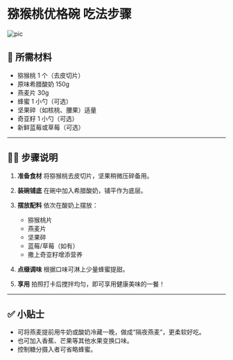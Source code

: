 # 猕猴桃优格碗 吃法步骤

![pic]('/public/images/eat-methods/kiwi_yogurt.png')

## 🥣 所需材料

- 猕猴桃 1 个（去皮切片）
- 原味希腊酸奶 150g
- 燕麦片 30g
- 蜂蜜 1 小勺（可选）
- 坚果碎（如核桃、腰果）适量
- 奇亚籽 1 小勺（可选）
- 新鲜蓝莓或草莓（可选）

---

## 👩‍🍳 步骤说明

1. **准备食材**
   将猕猴桃去皮切片，坚果稍微压碎备用。

2. **装碗铺底**
   在碗中加入希腊酸奶，铺平作为底层。

3. **摆放配料**
   依次在酸奶上摆放：
   - 猕猴桃片
   - 燕麦片
   - 坚果碎
   - 蓝莓/草莓（如有）
   - 撒上奇亚籽增添营养

4. **点缀调味**
   根据口味可淋上少量蜂蜜提甜。

5. **享用**
   拍照打卡后搅拌均匀，即可享用健康美味的一餐！

---

## ✅ 小贴士

- 可将燕麦提前用牛奶或酸奶冷藏一晚，做成“隔夜燕麦”，更柔软好吃。
- 也可加入香蕉、芒果等其他水果变换口味。
- 控制糖分摄入者可省略蜂蜜。
